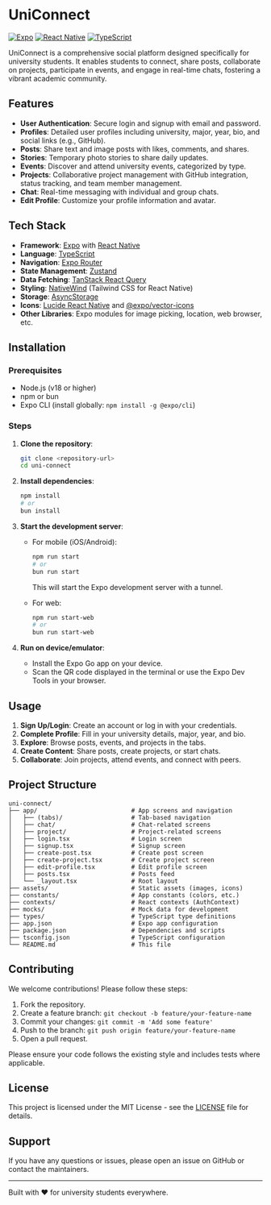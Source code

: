 # UniConnect

[![Expo](https://img.shields.io/badge/Expo-000020?style=for-the-badge&logo=expo&logoColor=white)](https://expo.dev/)
[![React Native](https://img.shields.io/badge/React_Native-20232A?style=for-the-badge&logo=react&logoColor=61DAFB)](https://reactnative.dev/)
[![TypeScript](https://img.shields.io/badge/TypeScript-007ACC?style=for-the-badge&logo=typescript&logoColor=white)](https://www.typescriptlang.org/)

UniConnect is a comprehensive social platform designed specifically for university students. It enables students to connect, share posts, collaborate on projects, participate in events, and engage in real-time chats, fostering a vibrant academic community.

## Features

- **User Authentication**: Secure login and signup with email and password.
- **Profiles**: Detailed user profiles including university, major, year, bio, and social links (e.g., GitHub).
- **Posts**: Share text and image posts with likes, comments, and shares.
- **Stories**: Temporary photo stories to share daily updates.
- **Events**: Discover and attend university events, categorized by type.
- **Projects**: Collaborative project management with GitHub integration, status tracking, and team member management.
- **Chat**: Real-time messaging with individual and group chats.
- **Edit Profile**: Customize your profile information and avatar.

## Tech Stack

- **Framework**: [Expo](https://expo.dev/) with [React Native](https://reactnative.dev/)
- **Language**: [TypeScript](https://www.typescriptlang.org/)
- **Navigation**: [Expo Router](https://docs.expo.dev/router/introduction/)
- **State Management**: [Zustand](https://zustand-demo.pmnd.rs/)
- **Data Fetching**: [TanStack React Query](https://tanstack.com/query/latest)
- **Styling**: [NativeWind](https://www.nativewind.dev/) (Tailwind CSS for React Native)
- **Storage**: [AsyncStorage](https://react-native-async-storage.github.io/async-storage/)
- **Icons**: [Lucide React Native](https://lucide.dev/) and [@expo/vector-icons](https://docs.expo.dev/guides/icons/)
- **Other Libraries**: Expo modules for image picking, location, web browser, etc.

## Installation

### Prerequisites

- Node.js (v18 or higher)
- npm or bun
- Expo CLI (install globally: `npm install -g @expo/cli`)

### Steps

1. **Clone the repository**:
   ```bash
   git clone <repository-url>
   cd uni-connect
   ```

2. **Install dependencies**:
   ```bash
   npm install
   # or
   bun install
   ```

3. **Start the development server**:
   - For mobile (iOS/Android):
     ```bash
     npm run start
     # or
     bun run start
     ```
     This will start the Expo development server with a tunnel.

   - For web:
     ```bash
     npm run start-web
     # or
     bun run start-web
     ```

4. **Run on device/emulator**:
   - Install the Expo Go app on your device.
   - Scan the QR code displayed in the terminal or use the Expo Dev Tools in your browser.

## Usage

1. **Sign Up/Login**: Create an account or log in with your credentials.
2. **Complete Profile**: Fill in your university details, major, year, and bio.
3. **Explore**: Browse posts, events, and projects in the tabs.
4. **Create Content**: Share posts, create projects, or start chats.
5. **Collaborate**: Join projects, attend events, and connect with peers.

## Project Structure

```
uni-connect/
├── app/                          # App screens and navigation
│   ├── (tabs)/                   # Tab-based navigation
│   ├── chat/                     # Chat-related screens
│   ├── project/                  # Project-related screens
│   ├── login.tsx                 # Login screen
│   ├── signup.tsx                # Signup screen
│   ├── create-post.tsx           # Create post screen
│   ├── create-project.tsx        # Create project screen
│   ├── edit-profile.tsx          # Edit profile screen
│   ├── posts.tsx                 # Posts feed
│   └── _layout.tsx               # Root layout
├── assets/                       # Static assets (images, icons)
├── constants/                    # App constants (colors, etc.)
├── contexts/                     # React contexts (AuthContext)
├── mocks/                        # Mock data for development
├── types/                        # TypeScript type definitions
├── app.json                      # Expo app configuration
├── package.json                  # Dependencies and scripts
├── tsconfig.json                 # TypeScript configuration
└── README.md                     # This file
```

## Contributing

We welcome contributions! Please follow these steps:

1. Fork the repository.
2. Create a feature branch: `git checkout -b feature/your-feature-name`
3. Commit your changes: `git commit -m 'Add some feature'`
4. Push to the branch: `git push origin feature/your-feature-name`
5. Open a pull request.

Please ensure your code follows the existing style and includes tests where applicable.

## License

This project is licensed under the MIT License - see the [LICENSE](LICENSE) file for details.

## Support

If you have any questions or issues, please open an issue on GitHub or contact the maintainers.

---

Built with ❤️ for university students everywhere.

